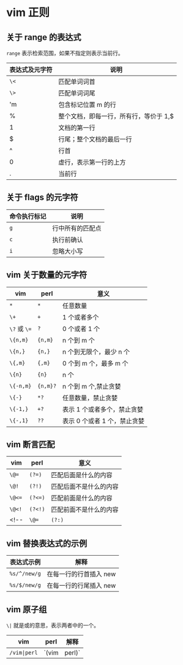 # vim 正则

## 关于 range 的表达式

`range` 表示检索范围，如果不指定则表示当前行。

| 表达式及元字符 | 说明 |
| ---- | ---- |
| `\<`    | 匹配单词词首  |
| `\>`    | 匹配单词词尾  |
| 'm    | 包含标记位置 m 的行  |
| %    | 整个文档，即每一行，所有行，等价于 1,$ |
| 1    | 文档的第一行    |
| $    | 行尾；整个文档的最后一行    |
| ^    | 行首  |
| 0    | 虚行，表示第一行的上方  |
| .    | 当前行  |



## 关于 flags 的元字符 

| 命令执行标记 | 说明 |
| ---- | ---- |
| `g`    | 行中所有的匹配点  |
| `c`    | 执行前确认  |
| `i`    | 忽略大小写  |



## vim 关于数量的元字符

| vim | perl | 意义 |
| ---- | ---- | ---- |
| `*`    | `*`  | 任意数量 |
| `\+`    | `+`  | 1 个或者多个 |
| `\?` 或 `\=`  | `?`  | 0 个或者 1 个 |
| `\{n,m}`    | `{n,m}`  | n 个到 m 个 |
| `\{n,}`    | `{n,}`  | n 个到无限个，最少 n 个 |
| `\{,m}`    | `{,m}`  | 0 个到 m 个，最多 m 个 |
| `\{n}`    | `{n}`  | n 个|
| `\{-n,m}`    | `{n,m}?`  | n 个到 m 个,禁止贪婪 |
| `\{-}`    | `*?`  | 任意数量，禁止贪婪 |
| `\{-1,}`    | `+?`  | 表示 1 个或者多个，禁止贪婪 |
| `\{-,1}`    | `??`  | 表示 0 个或者 1 个，禁止贪婪 |



## vim 断言匹配

| vim | perl | 意义 |
| ---- | ---- | ---- |
| `\@=`    | `(?=)`  | 匹配后面是什么的内容 |
| `\@!`    | `(?!)`  | 匹配后面不是什么的内容 |
| `\@<=`    | `(?<=)`  | 匹配前面是什么的内容 |
| `\@<!`    | `(?<!)`  | 匹配前面不是什么的内容 |
<!-- | `\@=`    | `(?:)`  | 不记录到分组 | -->



## vim 替换表达式的示例


| 表达式示例 | 解释 |
| ---- | ---- |
| `%s/^/new/g`    | 在每一行的行首插入 new |
| `%s/$/new/g`    | 在每一行的行尾插入 new |



## vim 原子组
`\|` 就是或的意思，表示两者中的一个。

| vim | perl | 解释 |
| ---- | ---- | ---- |
| `/vim\|perl` | `(vim|perl)`   | 匹配 `vim` 或 `perl` |





